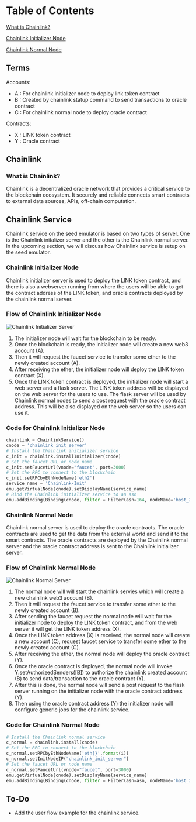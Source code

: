 # Table of Contents
[What is Chainlink?](#chainlink)

[Chainlink Initializer Node](#chainlink-initializer-node)

[Chainlink Normal Node](#chainlink-normal-node)


## Terms
Accounts:
- A : For chainlink initializer node to deploy link token contract
- B : Created by chainlink statup command to send transactions to oracle contract
- C : For chainlink normal node to deploy oracle contract

Contracts:
- X :   LINK token contract
- Y :   Oracle contract

## Chainlink

### What is Chainlink?
Chainlink is a decentralized oracle network that provides a critical service to the blockchain ecosystem. It securely and reliable connects smart contracts to external data sources, APIs, off-chain computation.


## Chainlink Service
Chainlink service on the seed emulator is based on two types of server. One is the Chainlink initalizer server and the other is the Chainlink normal server. In the upcoming section, we will discuss how Chainlink service is setup on the seed emulator.

### Chainlink Initializer Node
Chainlink initializer server is used to deploy the LINK token contract, and there is also a webserver running from where the users will be able to get the contract address of the LINK token, and oracle contracts deployed by the chainlink normal server.

### Flow of Chainlink Initializer Node
![Chainlink Initializer Server](./fig/Chainlink_Init_Service.jpeg)
1. The initializer node will wait for the blockchain to be ready.
2. Once the blockchain is ready, the initializer node will create a new web3 account (A).
3. Then it will request the faucet service to transfer some ether to the newly created account (A).
4. After receiving the ether, the initializer node will deploy the LINK token contract (X).
5. Once the LINK token contract is deployed, the initializer node will start a web server and a flask server. The LINK token address will be displayed on the web server for the users to use. The flask server will be used by Chainlink normal nodes to send a post request with the oracle contract address. This will be also displayed on the web server so the users can use it.

### Code for Chainlink Initializer Node
```python
chainlink = ChainlinkService()
cnode = 'chainlink_init_server'
# Install the Chainlink initializer service
c_init = chainlink.installInitializer(cnode)
# Set the faucet URL or node name
c_init.setFaucetUrl(vnode="faucet", port=3000)
# Set the RPC to connect to the blockchain
c_init.setRPCbyEthNodeName('eth2')
service_name = 'Chainlink-Init'
emu.getVirtualNode(cnode).setDisplayName(service_name)
# Bind the Chainlink initializer service to an asn
emu.addBinding(Binding(cnode, filter = Filter(asn=164, nodeName='host_2')))
```

### Chainlink Normal Node
Chainlink normal server is used to deploy the oracle contracts. The oracle contracts are used to get the data from the external world and send it to the smart contracts. The oracle contracts are deployed by the Chainlink normal server and the oracle contract address is sent to the Chainlink initializer server.

### Flow of Chainlink Normal Node
![Chainlink Normal Server](./fig/Chainlink_Normal_Service.jpeg)
1. The normal node will will start the chainlink servies which will create a new chainlink web3 account (B).
2. Then it will request the faucet service to transfer some ether to the newly created account (B).
3. After sending the faucet request the normal node will wait for the initializer node to deploy the LINK token contract, and from the web server it will get the LINK token address (X).
4. Once the LINK token address (X) is received, the normal node will create a new account (C), request faucet service to transfer some ether to the newly created account (C).
5. After receiving the ether, the normal node will deploy the oracle contract (Y).
6. Once the oracle contract is deployed, the normal node will invoke Y.setAuthorizedSenders([B]) to authorize the chainlink created account (B) to send data/transaction to the oracle contract (Y).
7. After this is done, the normal node will send a post request to the flask server running on the initializer node with the oracle contract address (Y).
8. Then using the oracle contract address (Y) the initializer node will configure generic jobs for the chainlink service.

### Code for Chainlink Normal Node
```python
# Install the Chainlink normal service
c_normal = chainlink.install(cnode)
# Set the RPC to connect to the blockchain
c_normal.setRPCbyEthNodeName('eth{}'.format(i))
c_normal.setInitNodeIP("chainlink_init_server")
# Set the faucet URL or node name
c_normal.setFaucetUrl(vnode="faucet", port=3000)
emu.getVirtualNode(cnode).setDisplayName(service_name)
emu.addBinding(Binding(cnode, filter = Filter(asn=asn, nodeName='host_2')))
```

## To-Do
- Add the user flow example for the chainlink service.
